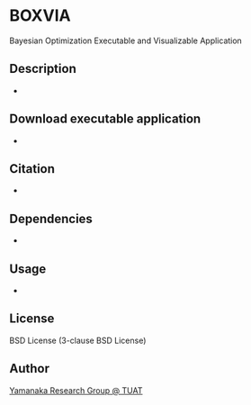 # BOXVIA
Bayesian Optimization Executable and Visualizable Application

## Description
-

## Download executable application
-

## Citation 
-

## Dependencies 
- 

## Usage
- 

## License
BSD License (3-clause BSD License)

## Author
[Yamanaka Research Group @ TUAT](http://web.tuat.ac.jp/~yamanaka/)
